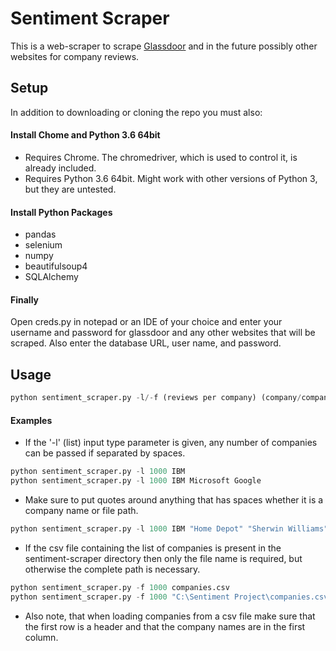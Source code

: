 # Sentiment Scraper

This is a web-scraper to scrape
[Glassdoor](https://www.glassdoor.com/index.htm) and in the future possibly other websites for company reviews.

## Setup

In addition to downloading or cloning the repo you must also:

#### Install Chome and Python 3.6 64bit
 - Requires Chrome.  The chromedriver, which is used to control it, is already included.
 - Requires Python 3.6 64bit.  Might work with other versions of Python 3, but they are untested.

#### Install Python Packages
 - pandas
 - selenium
 - numpy
 - beautifulsoup4
 - SQLAlchemy

#### Finally
Open creds.py in notepad or an IDE of your choice and enter your username and password for glassdoor and any other websites that will be scraped.  Also enter the database URL, user name, and password.

## Usage

```python
python sentiment_scraper.py -l/-f (reviews per company) (company/companies/filepath)
```

#### Examples

 - If the '-l' (list) input type parameter is given, any number of companies can be passed if separated by spaces.
```python
python sentiment_scraper.py -l 1000 IBM
python sentiment_scraper.py -l 1000 IBM Microsoft Google
```
 - Make sure to put quotes around anything that has spaces whether it is a company name or file path.
 ```python
python sentiment_scraper.py -l 1000 IBM "Home Depot" "Sherwin Williams"
```
 - If the csv file containing the list of companies is present in the sentiment-scraper directory then only the file name is required, but otherwise the complete path is necessary.
```python
python sentiment_scraper.py -f 1000 companies.csv
python sentiment_scraper.py -f 1000 "C:\Sentiment Project\companies.csv"
```

 - Also note, that when loading companies from a csv file make sure that the first row is a header and that the company names are in the first column.
